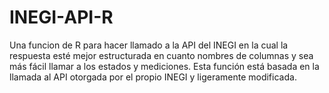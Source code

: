 # INEGI-API-R
Una funcion de R para hacer llamado a la API del INEGI en la cual la respuesta esté mejor estructurada en cuanto nombres de columnas y sea más fácil llamar a los estados y mediciones.
Esta función está basada en la llamada al API otorgada por el propio INEGI y ligeramente modificada.
